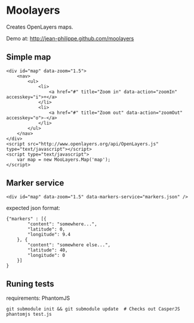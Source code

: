 Moolayers
=========


Creates OpenLayers maps.

Demo at: http://jean-philippe.github.com/moolayers


Simple map
----------

    <div id="map" data-zoom="1.5">
        <nav>
            <ul>
                <li>
                    <a href="#" title="Zoom in" data-action="zoomIn" accesskey="i">+</a>
                </li>
                <li>
                    <a href="#" title="Zoom out" data-action="zoomOut" accesskey="o">-</a>
                </li>
            </ul>
        </nav>
    </div>
    <script src="http://www.openlayers.org/api/OpenLayers.js" type="text/javascript"></script>
    <script type="text/javascript">
        var map = new MooLayers.Map('map');
    </script>


Marker service
--------------

    <div id="map" data-zoom="1.5" data-markers-service="markers.json" />

expected json format:

    {"markers" : [{
            "content": "somewhere...",
            "latitude": 0,
            "longitude": 9.4
        }, {
            "content": "somewhere else...",
            "latitude": 40,
            "longitude": 0
        }]
    }


Runing tests
------------

requirements: PhantomJS

    git submodule init && git submodule update  # Checks out CasperJS
    phantomjs test.js